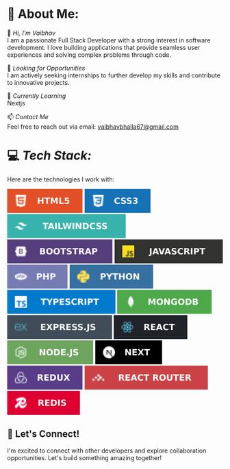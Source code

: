 # 💫 About Me:

👋 *Hi, I’m Vaibhav*  
I am a passionate Full Stack Developer with a strong interest in software development. I love building applications that provide seamless user experiences and solving complex problems through code.

💞 *Looking for Opportunities*  
I am actively seeking internships to further develop my skills and contribute to innovative projects.

🌱 *Currently Learning*  
Nextjs

📫 *Contact Me*  
Feel free to reach out via email: [vaibhavbhalla67@gmail.com](mailto:vaibhavbhalla67@gmail.com)


# 💻 *Tech Stack:*

Here are the technologies I work with:

![HTML](https://raw.githubusercontent.com/vedansh302/SVG/main/html.svg)
![CSS](https://raw.githubusercontent.com/vedansh302/SVG/main/CSS.svg)
![Tailwind CSS](https://raw.githubusercontent.com/vedansh302/SVG/main/tailwindcss.svg)
![Bootstrap](https://raw.githubusercontent.com/vedansh302/SVG/main/bootstrap.svg)
![JavaScript](https://raw.githubusercontent.com/vedansh302/SVG/main/javascript.svg)
![PHP](https://raw.githubusercontent.com/vedansh302/SVG/main/php.svg)
![Python](https://raw.githubusercontent.com/vedansh302/SVG/main/python.svg)
![TypeScript](https://raw.githubusercontent.com/vedansh302/SVG/main/typescript.svg)
![MongoDB](https://raw.githubusercontent.com/vedansh302/SVG/main/mongodb.svg)
![Express.js](https://raw.githubusercontent.com/vedansh302/SVG/main/expressjs.svg)
![React](https://raw.githubusercontent.com/vedansh302/SVG/main/react.svg)
![Node.js](https://raw.githubusercontent.com/vedansh302/SVG/main/nodejs.svg)
![Next.js](https://raw.githubusercontent.com/vedansh302/SVG/main/next.svg)
![Redux](https://raw.githubusercontent.com/vedansh302/SVG/main/redux.svg)
![React Router](https://raw.githubusercontent.com/vedansh302/SVG/main/reactrouter.svg)
![Redis](https://raw.githubusercontent.com/vedansh302/SVG/main/redis.svg)

## 🌟 Let's Connect!
I'm excited to connect with other developers and explore collaboration opportunities. Let's build something amazing together!
